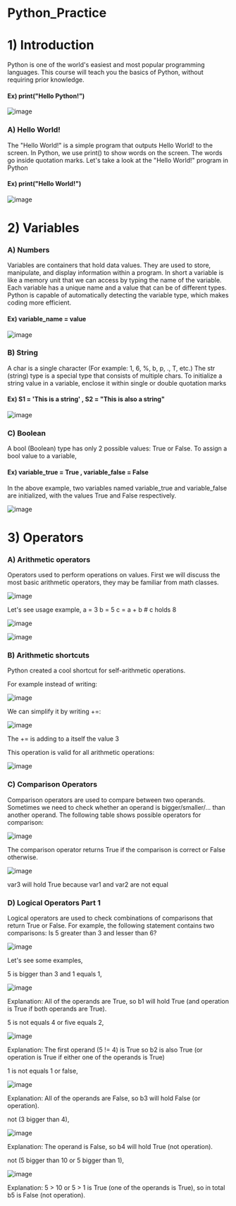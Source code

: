 # Python_Practice

# 1) **Introduction**  
Python is one of the world's easiest and most popular programming languages. This course will teach you the basics of Python, without requiring prior knowledge.
   #### Ex) print("Hello Python!")
![image](https://github.com/user-attachments/assets/7517714a-2028-494d-abe9-24f0c584c69c)

### A) Hello World!
The "Hello World!" is a simple program that outputs Hello World! to the screen. In Python, we use print() to show words on the screen. The words go inside quotation marks. Let's take a look at the "Hello World!" program in Python
   #### Ex) print("Hello World!")
   ![image](https://github.com/user-attachments/assets/f8a44d8f-1626-423d-9880-4f0b4b95588b)
   
# 2) Variables 
### A) Numbers
Variables are containers that hold data values. They are used to store, manipulate, and display information within a program.
In short a variable is like a memory unit that we can access by typing the name of the variable. Each variable has a unique name and a value that can be of different types. Python is capable of automatically detecting the variable type, which makes coding more efficient.
#### Ex) variable_name = value
![image](https://github.com/user-attachments/assets/e83b74cf-a3fd-44a1-9650-7bf8dd96a054)

### B) String
A char is a single character (For example: 1, 6, %, b, p, ., T, etc.) The str (string) type is a special type that consists of multiple chars. To initialize a string value in a variable, enclose it within single or double quotation marks
#### Ex) S1 = 'This is a string' , S2 = "This is also a string"
![image](https://github.com/user-attachments/assets/5fde1886-b35e-4bd3-8871-2e5a78667951)


### C) Boolean
A bool (Boolean) type has only 2 possible values: True or False.
To assign a bool value to a variable,
#### Ex) variable_true = True , variable_false = False
In the above example, two variables named variable_true and variable_false are initialized, with the values True and False respectively.

![image](https://github.com/user-attachments/assets/7445e61d-6430-4a97-82a4-7ed275b9110e)

# 3) Operators
### A) Arithmetic operators
Operators used to perform operations on values. First we will discuss the most basic arithmetic operators, they may be familiar from math classes.

![image](https://github.com/user-attachments/assets/3b42bd7e-a4e2-4f3e-befc-9b4f1b9a4b68)

Let's see usage example, 
a = 3
b = 5
c = a + b # c holds 8

![image](https://github.com/user-attachments/assets/45a6a8fb-6df4-4c24-aec7-da135840150b)

![image](https://github.com/user-attachments/assets/cb869c11-47fc-435c-af73-9e2e070ddcd3)

### B) Arithmetic shortcuts
Python created a cool shortcut for self-arithmetic operations.

For example instead of writing:

![image](https://github.com/user-attachments/assets/8ec9232c-0d5e-4994-9ec3-a6e208ae19b4)

We can simplify it by writing +=:

![image](https://github.com/user-attachments/assets/fb36403b-25fb-4296-bc72-165670dc1fee)

The += is adding to a itself the value 3

This operation is valid for all arithmetic operations:

![image](https://github.com/user-attachments/assets/dc9fc9f8-6d95-429b-a41e-4238b75e455b)

### C) Comparison Operators
Comparison operators are used to compare between two operands. Sometimes we need to check whether an operand is bigger/smaller/... than another operand. The following table shows possible operators for comparison:

![image](https://github.com/user-attachments/assets/756fa102-bb3e-4cb7-806d-d242b93af8a8)

The comparison operator returns True if the comparison is correct or False otherwise.

![image](https://github.com/user-attachments/assets/9aec9145-2c8b-4059-bd43-f082d282b934)

var3 will hold True because var1 and var2 are not equal

### D) Logical Operators Part 1
Logical operators are used to check combinations of comparisons that return True or False.
For example, the following statement contains two comparisons: 
Is 5 greater than 3 and lesser than 6?

![image](https://github.com/user-attachments/assets/20a11ac2-8a54-433c-8704-5698377c5cc8)

Let's see some examples,

5 is bigger than 3 and 1 equals 1,

![image](https://github.com/user-attachments/assets/f2f0e7a6-2927-4c21-aab0-9a36474c6356)

Explanation: All of the operands are True, so b1 will hold True (and operation is True if both operands are True).

5 is not equals 4 or five equals 2,

![image](https://github.com/user-attachments/assets/8d909b72-e5ac-4c96-8a42-0509b0f87876)

Explanation: The first operand (5 != 4) is True so b2 is also True (or operation is True if either one of the operands is True)

1 is not equals 1 or false,

![image](https://github.com/user-attachments/assets/9883570d-d08f-48c8-b6d1-61435792599d)

Explanation: All of the operands are False, so b3 will hold False (or operation).


not (3 bigger than 4),

![image](https://github.com/user-attachments/assets/2654b4e6-2693-480c-854b-8e67eebc4171)

Explanation: The operand is False, so b4 will hold True (not operation).

not (5 bigger than 10 or 5 bigger than 1),

![image](https://github.com/user-attachments/assets/178d8920-19f7-4ae8-b82f-d8cd63033fd9)

Explanation: 5 > 10 or 5 > 1 is True (one of the operands is True), so in total b5 is False (not operation).
